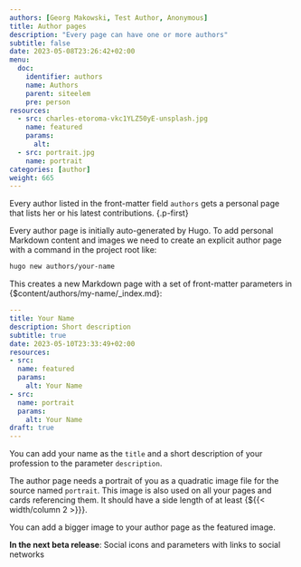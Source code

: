 ```yaml
---
authors: [Georg Makowski, Test Author, Anonymous]
title: Author pages
description: "Every page can have one or more authors"
subtitle: false
date: 2023-05-08T23:26:42+02:00 
menu:
  doc:
    identifier: authors
    name: Authors
    parent: siteelem
    pre: person
resources:
  - src: charles-etoroma-vkc1YLZ50yE-unsplash.jpg
    name: featured
    params:
      alt: 
  - src: portrait.jpg
    name: portrait    
categories: [author]
weight: 665
---
```


Every author listed in the front-matter field `authors` gets a personal page that lists her or his latest contributions.
{.p-first}
<!--more-->

Every author page is initially auto-generated by Hugo. To add personal Markdown content and images we need to create an explicit author page with a command in the project root like:

```sh {.left}
hugo new authors/your-name
```

This creates a new Markdown page with a set of front-matter parameters in {$content/authors/my-name/_index.md}:

```yaml {.left}
---
title: Your Name
description: Short description
subtitle: true
date: 2023-05-10T23:33:49+02:00
resources:
- src: 
  name: featured
  params:
    alt: Your Name
- src: 
  name: portrait
  params:
    alt: Your Name
draft: true
---
```

You can add your name as the `title` and a short description of your profession to the parameter `description`.

The author page needs a portrait of you as a quadratic image file for the source named `portrait`. This image is also used on all your pages and cards referencing them. It should have a side length of at least {${{< width/column 2 >}}}.

You can add a bigger image to your author page as the featured image.

**In the next beta release**: Social icons and parameters with links to social networks 